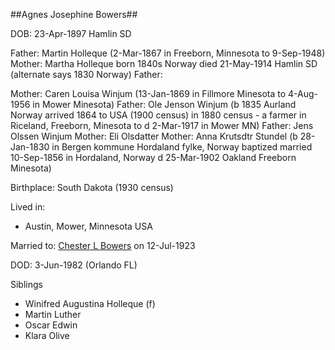 ##Agnes Josephine Bowers##

DOB: 23-Apr-1897 Hamlin SD

Father: Martin Holleque (2-Mar-1867 in Freeborn, Minnesota to 9-Sep-1948)
	Mother: Martha Holleque born 1840s Norway died 21-May-1914 Hamlin SD (alternate says 1830 Norway) 
	Father: 
	
Mother: Caren Louisa Winjum (13-Jan-1869 in Fillmore Minesota to 4-Aug-1956 in Mower Minesota) 
	Father: Ole Jenson Winjum 
		(b 1835 Aurland Norway 
		arrived 1864 to USA (1900 census)
		in 1880 census - a farmer in Riceland, Freeborn, Minesota
		to d 2-Mar-1917 in Mower MN)
		Father: Jens Olssen Winjum
		Mother: Eli Olsdatter 
	Mother: Anna Krutsdtr Stundel 
		(b 28-Jan-1830 in Bergen kommune Hordaland fylke, Norway
		baptized 
		married 10-Sep-1856 in Hordaland, Norway
		d 25-Mar-1902 Oakland Freeborn Minesota)

Birthplace: South Dakota (1930 census)

Lived in:

* Austin, Mower, Minnesota USA

Married to: [Chester L Bowers](./Chester-L-Bowers.md) on 12-Jul-1923

DOD: 3-Jun-1982 (Orlando FL)

Siblings
* Winifred Augustina Holleque (f) 
* Martin Luther 
* Oscar Edwin
* Klara Olive